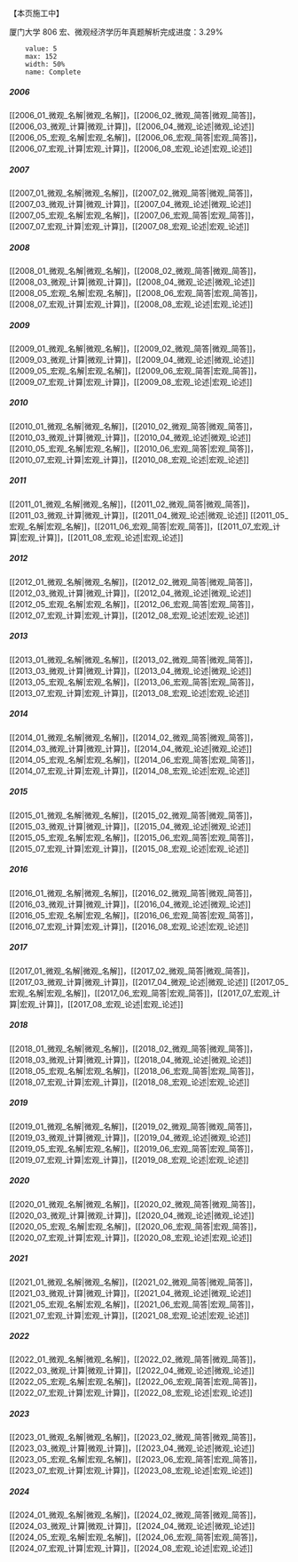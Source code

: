 
【本页施工中】

厦门大学 806 宏、微观经济学历年真题解析完成进度：3.29%

```progressbar
    value: 5
    max: 152
    width: 50%
    name: Complete
```

##### 2006
[[2006_01_微观_名解|微观_名解]]，[[2006_02_微观_简答|微观_简答]]，[[2006_03_微观_计算|微观_计算]]，[[2006_04_微观_论述|微观_论述]]
[[2006_05_宏观_名解|宏观_名解]]，[[2006_06_宏观_简答|宏观_简答]]，[[2006_07_宏观_计算|宏观_计算]]，[[2006_08_宏观_论述|宏观_论述]]

##### 2007
[[2007_01_微观_名解|微观_名解]]，[[2007_02_微观_简答|微观_简答]]，[[2007_03_微观_计算|微观_计算]]，[[2007_04_微观_论述|微观_论述]]
[[2007_05_宏观_名解|宏观_名解]]，[[2007_06_宏观_简答|宏观_简答]]，[[2007_07_宏观_计算|宏观_计算]]，[[2007_08_宏观_论述|宏观_论述]]

##### 2008
[[2008_01_微观_名解|微观_名解]]，[[2008_02_微观_简答|微观_简答]]，[[2008_03_微观_计算|微观_计算]]，[[2008_04_微观_论述|微观_论述]]
[[2008_05_宏观_名解|宏观_名解]]，[[2008_06_宏观_简答|宏观_简答]]，[[2008_07_宏观_计算|宏观_计算]]，[[2008_08_宏观_论述|宏观_论述]]

##### 2009
[[2009_01_微观_名解|微观_名解]]，[[2009_02_微观_简答|微观_简答]]，[[2009_03_微观_计算|微观_计算]]，[[2009_04_微观_论述|微观_论述]]
[[2009_05_宏观_名解|宏观_名解]]，[[2009_06_宏观_简答|宏观_简答]]，[[2009_07_宏观_计算|宏观_计算]]，[[2009_08_宏观_论述|宏观_论述]]

##### 2010
[[2010_01_微观_名解|微观_名解]]，[[2010_02_微观_简答|微观_简答]]，[[2010_03_微观_计算|微观_计算]]，[[2010_04_微观_论述|微观_论述]]
[[2010_05_宏观_名解|宏观_名解]]，[[2010_06_宏观_简答|宏观_简答]]，[[2010_07_宏观_计算|宏观_计算]]，[[2010_08_宏观_论述|宏观_论述]]

##### 2011
[[2011_01_微观_名解|微观_名解]]，[[2011_02_微观_简答|微观_简答]]，[[2011_03_微观_计算|微观_计算]]，[[2011_04_微观_论述|微观_论述]]
[[2011_05_宏观_名解|宏观_名解]]，[[2011_06_宏观_简答|宏观_简答]]，[[2011_07_宏观_计算|宏观_计算]]，[[2011_08_宏观_论述|宏观_论述]]

##### 2012
[[2012_01_微观_名解|微观_名解]]，[[2012_02_微观_简答|微观_简答]]，[[2012_03_微观_计算|微观_计算]]，[[2012_04_微观_论述|微观_论述]]
[[2012_05_宏观_名解|宏观_名解]]，[[2012_06_宏观_简答|宏观_简答]]，[[2012_07_宏观_计算|宏观_计算]]，[[2012_08_宏观_论述|宏观_论述]]

##### 2013
[[2013_01_微观_名解|微观_名解]]，[[2013_02_微观_简答|微观_简答]]，[[2013_03_微观_计算|微观_计算]]，[[2013_04_微观_论述|微观_论述]]
[[2013_05_宏观_名解|宏观_名解]]，[[2013_06_宏观_简答|宏观_简答]]，[[2013_07_宏观_计算|宏观_计算]]，[[2013_08_宏观_论述|宏观_论述]]

##### 2014
[[2014_01_微观_名解|微观_名解]]，[[2014_02_微观_简答|微观_简答]]，[[2014_03_微观_计算|微观_计算]]，[[2014_04_微观_论述|微观_论述]]
[[2014_05_宏观_名解|宏观_名解]]，[[2014_06_宏观_简答|宏观_简答]]，[[2014_07_宏观_计算|宏观_计算]]，[[2014_08_宏观_论述|宏观_论述]]

##### 2015
[[2015_01_微观_名解|微观_名解]]，[[2015_02_微观_简答|微观_简答]]，[[2015_03_微观_计算|微观_计算]]，[[2015_04_微观_论述|微观_论述]]
[[2015_05_宏观_名解|宏观_名解]]，[[2015_06_宏观_简答|宏观_简答]]，[[2015_07_宏观_计算|宏观_计算]]，[[2015_08_宏观_论述|宏观_论述]]

##### 2016
[[2016_01_微观_名解|微观_名解]]，[[2016_02_微观_简答|微观_简答]]，[[2016_03_微观_计算|微观_计算]]，[[2016_04_微观_论述|微观_论述]]
[[2016_05_宏观_名解|宏观_名解]]，[[2016_06_宏观_简答|宏观_简答]]，[[2016_07_宏观_计算|宏观_计算]]，[[2016_08_宏观_论述|宏观_论述]]

##### 2017
[[2017_01_微观_名解|微观_名解]]，[[2017_02_微观_简答|微观_简答]]，[[2017_03_微观_计算|微观_计算]]，[[2017_04_微观_论述|微观_论述]]
[[2017_05_宏观_名解|宏观_名解]]，[[2017_06_宏观_简答|宏观_简答]]，[[2017_07_宏观_计算|宏观_计算]]，[[2017_08_宏观_论述|宏观_论述]]

##### 2018
[[2018_01_微观_名解|微观_名解]]，[[2018_02_微观_简答|微观_简答]]，[[2018_03_微观_计算|微观_计算]]，[[2018_04_微观_论述|微观_论述]]
[[2018_05_宏观_名解|宏观_名解]]，[[2018_06_宏观_简答|宏观_简答]]，[[2018_07_宏观_计算|宏观_计算]]，[[2018_08_宏观_论述|宏观_论述]]

##### 2019
[[2019_01_微观_名解|微观_名解]]，[[2019_02_微观_简答|微观_简答]]，[[2019_03_微观_计算|微观_计算]]，[[2019_04_微观_论述|微观_论述]]
[[2019_05_宏观_名解|宏观_名解]]，[[2019_06_宏观_简答|宏观_简答]]，[[2019_07_宏观_计算|宏观_计算]]，[[2019_08_宏观_论述|宏观_论述]]

##### 2020
[[2020_01_微观_名解|微观_名解]]，[[2020_02_微观_简答|微观_简答]]，[[2020_03_微观_计算|微观_计算]]，[[2020_04_微观_论述|微观_论述]]
[[2020_05_宏观_名解|宏观_名解]]，[[2020_06_宏观_简答|宏观_简答]]，[[2020_07_宏观_计算|宏观_计算]]，[[2020_08_宏观_论述|宏观_论述]]

##### 2021
[[2021_01_微观_名解|微观_名解]]，[[2021_02_微观_简答|微观_简答]]，[[2021_03_微观_计算|微观_计算]]，[[2021_04_微观_论述|微观_论述]]
[[2021_05_宏观_名解|宏观_名解]]，[[2021_06_宏观_简答|宏观_简答]]，[[2021_07_宏观_计算|宏观_计算]]，[[2021_08_宏观_论述|宏观_论述]]

##### 2022
[[2022_01_微观_名解|微观_名解]]，[[2022_02_微观_简答|微观_简答]]，[[2022_03_微观_计算|微观_计算]]，[[2022_04_微观_论述|微观_论述]]
[[2022_05_宏观_名解|宏观_名解]]，[[2022_06_宏观_简答|宏观_简答]]，[[2022_07_宏观_计算|宏观_计算]]，[[2022_08_宏观_论述|宏观_论述]]

##### 2023
[[2023_01_微观_名解|微观_名解]]，[[2023_02_微观_简答|微观_简答]]，[[2023_03_微观_计算|微观_计算]]，[[2023_04_微观_论述|微观_论述]]
[[2023_05_宏观_名解|宏观_名解]]，[[2023_06_宏观_简答|宏观_简答]]，[[2023_07_宏观_计算|宏观_计算]]，[[2023_08_宏观_论述|宏观_论述]]

##### 2024
[[2024_01_微观_名解|微观_名解]]，[[2024_02_微观_简答|微观_简答]]，[[2024_03_微观_计算|微观_计算]]，[[2024_04_微观_论述|微观_论述]]
[[2024_05_宏观_名解|宏观_名解]]，[[2024_06_宏观_简答|宏观_简答]]，[[2024_07_宏观_计算|宏观_计算]]，[[2024_08_宏观_论述|宏观_论述]]
